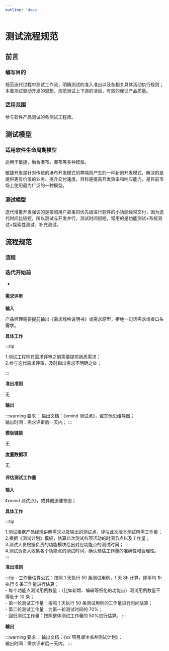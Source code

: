 ```yaml
---
outline: 'deep'
---
```


# 测试流程规范

## 前言

### 编写目的

规范迭代过程中测试工作流，明确测试的准入准出以及各相关具体活动执行规则；本着测试驱动开发的思想，规范测试上下游的活动，有效的保证产品质量。

### 适用范围

参与软件产品测试的各测试工程师。

## 测试模型

### 适用软件生命周期模型

适用于敏捷，融合瀑布，瀑布等多种模型。

敏捷开发是针对传统的瀑布开发模式的弊端而产生的一种新的开发模式，解决的是提供更有价值的业务、提升交付速度，目标是提高开发效率和响应能力，是目前市场上使用最为广泛的一种模型。

### 测试模型

迭代增量开发强调的是按照用户故事的优先级进行软件的小功能经常交付，因为迭代时间比较短，所以测试与开发并行，测试时间很短，常用的是功能测试+系统测试+探索性测试、补充测试。

## 流程规范

### 流程

<ElImg src="https://cheny-chenyu.oss-cn-chengdu.aliyuncs.com/my-agile-team-document/qc/1.png"/>

### 迭代开始前

-

#### 需求评审

**输入**

产品经理需要提前输出《需求规格说明书》或需求原型，拒绝一句话需求或者口头需求。

**具体工作**

:::tip

1.测试工程师在需求评审之前需要提前熟悉需求；  
2.参与迭代需求评审，及时指出需求不明确之处；

:::

**准出准则**

无

**输出**

:::warning 要求：
输出文档：《xmind 测试点》，或其他思维导图；  
输出时间：需求评审后一天内；
:::

**模板链接**

无

**度量数据项**

无

#### 评估测试工作量

**输入**

《xmind 测试点》，或其他思维导图；

**具体工作**

:::tip

1.测试根据产品经理讲解需求以及输出的测试点，评估此次版本测试所需工作量；  
2.根据《测试计划》模板，估算此次测试各项活动的时间节点以及工作量；  
3.测试人员根据负责的功能模块给出对应功能点的测试时间；  
4.测试负责人收集各个功能点的测试时间，确认预估工作量的准确性和合理性。  
:::

**准出准则**

:::tip
\- 工作量估算公式：按照 1 天执行 50 条测试用例，1 天 8h 计算，即平均 1h 执行 6 条工作量进行估算；  
\- 每个功能点测试用例数量：（比如新增、编辑等细化的功能点）测试用例数量不得低于 10 条；  
\- 第一轮测试工作量：按照 1 天执行 50 条测试用例的工作量进行时间估算；  
\- 第二轮测试工作量：为第一轮测试时间的 70%；  
\- 回归测试工作量：按照整体测试工作量的 50%进行估算。
:::

**输出**

:::warning 要求：
输出文档：《xx 项目*版本名称*测试计划》；  
输出时间：需求评审后一天内。
:::
